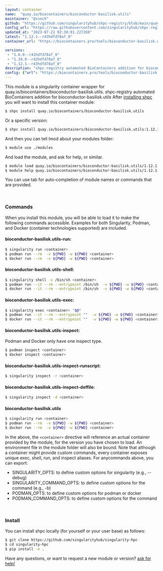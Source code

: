 ```yaml
---
layout: container
name:  "quay.io/biocontainers/bioconductor-basilisk.utils"
maintainer: "@vsoch"
github: "https://github.com/singularityhub/shpc-registry/blob/main/quay.io/biocontainers/bioconductor-basilisk.utils/container.yaml"
config_url: "https://raw.githubusercontent.com/singularityhub/shpc-registry/main/quay.io/biocontainers/bioconductor-basilisk.utils/container.yaml"
updated_at: "2023-07-22 02:38:01.227269"
latest: "1.12.1--r43hdfd78af_0"
container_url: "https://biocontainers.pro/tools/bioconductor-basilisk.utils"

versions:
 - "1.6.0--r41hdfd78af_0"
 - "1.10.0--r42hdfd78af_0"
 - "1.12.1--r43hdfd78af_0"
description: "shpc-registry automated BioContainers addition for bioconductor-basilisk.utils"
config: {"url": "https://biocontainers.pro/tools/bioconductor-basilisk.utils", "maintainer": "@vsoch", "description": "shpc-registry automated BioContainers addition for bioconductor-basilisk.utils", "latest": {"1.12.1--r43hdfd78af_0": "sha256:13127287c88c49f0f0968a478125decc5e83e494f6e324106966bbfc15027863"}, "tags": {"1.6.0--r41hdfd78af_0": "sha256:53c76e81260bd5473c294a5a36806daa731d74f89cdb4a46c55d29675bb8bae6", "1.10.0--r42hdfd78af_0": "sha256:07229edd6b355ef2e99935162ecbdfeae5f45e0e5916e04d17ac26d1b6e3c2c7", "1.12.1--r43hdfd78af_0": "sha256:13127287c88c49f0f0968a478125decc5e83e494f6e324106966bbfc15027863"}, "docker": "quay.io/biocontainers/bioconductor-basilisk.utils"}
---
```


This module is a singularity container wrapper for quay.io/biocontainers/bioconductor-basilisk.utils.
shpc-registry automated BioContainers addition for bioconductor-basilisk.utils
After [installing shpc](#install) you will want to install this container module:


```bash
$ shpc install quay.io/biocontainers/bioconductor-basilisk.utils
```

Or a specific version:

```bash
$ shpc install quay.io/biocontainers/bioconductor-basilisk.utils:1.12.1--r43hdfd78af_0
```

And then you can tell lmod about your modules folder:

```bash
$ module use ./modules
```

And load the module, and ask for help, or similar.

```bash
$ module load quay.io/biocontainers/bioconductor-basilisk.utils/1.12.1--r43hdfd78af_0
$ module help quay.io/biocontainers/bioconductor-basilisk.utils/1.12.1--r43hdfd78af_0
```

You can use tab for auto-completion of module names or commands that are provided.

<br>

### Commands

When you install this module, you will be able to load it to make the following commands accessible.
Examples for both Singularity, Podman, and Docker (container technologies supported) are included.

#### bioconductor-basilisk.utils-run:

```bash
$ singularity run <container>
$ podman run --rm  -v ${PWD} -w ${PWD} <container>
$ docker run --rm  -v ${PWD} -w ${PWD} <container>
```

#### bioconductor-basilisk.utils-shell:

```bash
$ singularity shell -s /bin/sh <container>
$ podman run --it --rm --entrypoint /bin/sh  -v ${PWD} -w ${PWD} <container>
$ docker run --it --rm --entrypoint /bin/sh  -v ${PWD} -w ${PWD} <container>
```

#### bioconductor-basilisk.utils-exec:

```bash
$ singularity exec <container> "$@"
$ podman run --it --rm --entrypoint ""  -v ${PWD} -w ${PWD} <container> "$@"
$ docker run --it --rm --entrypoint ""  -v ${PWD} -w ${PWD} <container> "$@"
```

#### bioconductor-basilisk.utils-inspect:

Podman and Docker only have one inspect type.

```bash
$ podman inspect <container>
$ docker inspect <container>
```

#### bioconductor-basilisk.utils-inspect-runscript:

```bash
$ singularity inspect -r <container>
```

#### bioconductor-basilisk.utils-inspect-deffile:

```bash
$ singularity inspect -d <container>
```



#### bioconductor-basilisk.utils

```bash
$ singularity run <container>
$ podman run --rm  -v ${PWD} -w ${PWD} <container>
$ docker run --rm  -v ${PWD} -w ${PWD} <container>
```


In the above, the `<container>` directive will reference an actual container provided
by the module, for the version you have chosen to load. An environment file in the
module folder will also be bound. Note that although a container
might provide custom commands, every container exposes unique exec, shell, run, and
inspect aliases. For anycommands above, you can export:

 - SINGULARITY_OPTS: to define custom options for singularity (e.g., --debug)
 - SINGULARITY_COMMAND_OPTS: to define custom options for the command (e.g., -b)
 - PODMAN_OPTS: to define custom options for podman or docker
 - PODMAN_COMMAND_OPTS: to define custom options for the command

<br>

### Install

You can install shpc locally (for yourself or your user base) as follows:

```bash
$ git clone https://github.com/singularityhub/singularity-hpc
$ cd singularity-hpc
$ pip install -e .
```

Have any questions, or want to request a new module or version? [ask for help!](https://github.com/singularityhub/singularity-hpc/issues)